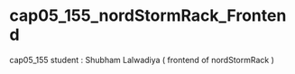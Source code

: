 # cap05_155_nordStormRack_Frontend
cap05_155 student : Shubham Lalwadiya ( frontend of nordStormRack )
